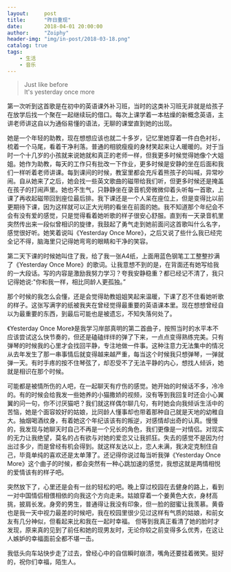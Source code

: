 ```yaml
---
layout:     post
title:      "昨日重现"
date:       2018-04-01 20:00:00
author:     "Zoiphy"
header-img: "img/in-post/2018-03-18.png"
catalog: true
tags:
    - 生活
    - 音乐
---
```


> Just like before <br> It's yesterday once more

第一次听到这首歌是在初中的英语课外补习班，当时的这类补习班无非就是给孩子在放学后找一个聚在一起继续玩的借口。每次上课学着一本枯燥的新概念英语，主讲老师讲这自以为通俗易懂的语法，无聊的课堂直到她的出现。

她是一个年轻的助教，现在想想应该也就二十多岁，记忆里她穿着一件白色衬衫，梳着一个马尾，看着干净利落。普通的相貌瘦瘦的身材笑起来让人暖暖的。对于当时一个十几岁的小孩就来说她就和真正的老师一样，但我更多时候觉得她像个大姐姐。她作为助教，每天的工作只有批改一下作业，更多时候是安静的坐在后面和我们一样听着老师讲课。每到课间的时候，教室里都会充斥着熊孩子的叫喊，异常吵闹。自从她来了之后，她会找一些英文歌曲的磁带给我们听，但更多时候还是掩盖在孩子的打闹声里。她也不生气，只静静坐在录音机旁微微仰着头听每一首歌，上课了再收起磁带回到座位最后排。我下课还是一个人呆在座位上，但是变得比以前更期待下课，因为这样就可以正大光明的看坐在前面的她。我不知道那个年纪会不会有没有爱的感觉，只是觉得看着她听歌的样子很安心舒服。直到有一天录音机里突然传出来一段似曾相识的旋律，我鼓起了勇气走到她前面问这首歌叫什么名字，感觉很好听。她笑着说叫《Yesterday Once More》，之后又说了些什么我已经完全记不得，脑海里只记得她弯弯的眼睛和干净的笑容。

第二天下课的时候她叫住了我，给了我一张A4纸，上面用蓝色钢笔工工整整抄满了《Yesterday Once More》的歌词。让我意想不到的是，在背面还有她写给我的一大段话。写的内容是激励我努力学习？夸我安静稳重？都已经记不清了，我只记得她说:"你和我一样，相比同龄人更孤独。” 

那个时候的我怎么会懂，还是会觉得助教姐姐笑起来温暖，下课了忍不住看她听歌的样子。这张写满字的纸被我夹在曾经觉得最重要的英语课本里。现在想想曾经自以为最重要的东西，到最后可能也是被遗忘，不知失落何处了。

《Yesterday Once More》是我学习岸部真明的第二首曲子，按照当时的水平本不应该尝试这么快节奏的，但还是磕磕绊绊的弹了下来，一点点变得熟练完美。只有弹琴的时候我的心里才会找回平静，专注地做一件事。这种注意力无法集中的情况从去年发生了那一串事情后就变得越来越严重，每当这个时候我只想弹琴，一弹就弹一天。有时手疼的按不住琴弦了，却忍受不了无法平静的内心，想找人倾诉，她就是相识在那个时候。

可能都是被情所伤的人吧，在一起聊天有疗伤的感觉。她开始的时候话不多，冷冷的。有的时候会给我发一些她养的小猫撒娇的视频，没有等到我回复时还会小心翼翼的问一句，你不讨厌猫吧？我们就这样偶尔聊几句，有时她会向我倾诉生活中的苦恼，她是个面容姣好的姑娘，比同龄人懂事却也带着那种自己就是天地的幼稚自大。抽烟喝酒纹身，有着她这个年纪该该有的叛逆，对感情却出奇的认真。慢慢的，我发现与她聊天时自己不再是一个兄长的角色，我们更像是一对情侣。对现实的无力让我绝望，莫名的占有欲与对她的爱恋又让我抓狂。失去的感觉不是因为付出过多少，而是曾经有机会得到。就这样友达以上，恋人未满，我决定克制住自己，毕竟单纯的喜欢还是太单薄了。还记得你说过每当听我弹《Yesterday Once More》这个曲子的时候，都会突然有一种心跳加速的感觉，我想这就是两情相悦的爱情该有的样子吧。

突然放下了，心里还是会有一丝的轻松的吧。晚上穿过校园在去健身的路上，看到一对中国情侣相偎相依的向我这个方向走来。姑娘穿着一个姜黄色大衣，身材高挑，披肩长发。身旁的男生，普通得让我没有印象，但一脸的甜蜜让我羡慕。黄昏也是我一天中视力最差的时候吧，我在校园里很少见过这样有气质的姑娘，和前女友有几分神似，但看起来比和我在一起时幸福。 但等到我真正看清了她的脸时才发现，原来真的见到了前任和她的现男友时，无论你较之前变得多么优秀，在这让人嫉妒的幸福面前全都不堪一击。

我低头向车站快步走了过去，曾经心中的自信瞬时崩溃，嘴角还要挂着微笑。挺好的，祝你们幸福，陌生人。


